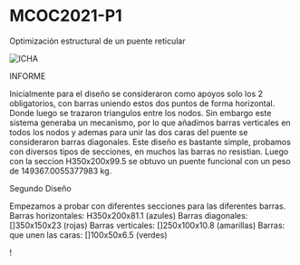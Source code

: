 # MCOC2021-P1
Optimización estructural de un puente reticular

![ICHA](https://user-images.githubusercontent.com/88337429/134083833-9b90e7d3-7a1f-4a25-a72f-d368fc45e38d.PNG)

INFORME 

Inicialmente para el diseño se consideraron como apoyos solo los 2 obligatorios, con barras uniendo estos dos puntos de forma horizontal. Donde luego se trazaron triangulos entre los nodos. Sin embargo este sistema generaba un mecanismo, por lo que añadimos barras verticales en todos los nodos y ademas para unir las dos caras del puente se consideraron barras diagonales. Este diseño es bastante simple, probamos con diversos tipos de secciones, en muchos las barras no resistian. Luego con la seccion H350x200x99.5 se obtuvo un puente funcional con un peso de 149367.0055377983 kg. 

Segundo Diseño

Empezamos a probar con diferentes secciones para las diferentes barras.
Barras horizontales: H350x200x81.1 (azules)
Barras diagonales: []350x150x23 (rojas)
Barras verticales: []250x100x10.8 (amarillas)
Barras: que unen las caras: []100x50x6.5 (verdes)

!


